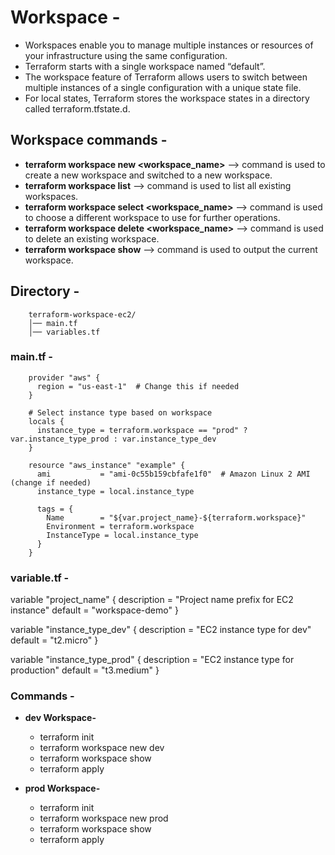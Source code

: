 # Workspace -
- Workspaces enable you to manage multiple instances or resources of your infrastructure using the same configuration.
- Terraform starts with a single workspace named “default”.
- The workspace feature of Terraform allows users to switch between multiple instances of a single configuration with a unique state file.
- For local states, Terraform stores the workspace states in a directory called terraform.tfstate.d.


## Workspace commands -
- **terraform workspace new <workspace_name>** --> command is used to create a new workspace and switched to a new workspace.
- **terraform workspace list** --> command is used to list all existing workspaces.
- **terraform workspace select <workspace_name>** --> command is used to choose a different workspace to use for further operations.
- **terraform workspace delete <workspace_name>** --> command is used to delete an existing workspace.
- **terraform workspace show** --> command is used to output the current workspace.

## Directory -
        terraform-workspace-ec2/
        │── main.tf
        │── variables.tf
        

### main.tf -


        provider "aws" {
          region = "us-east-1"  # Change this if needed
        }
        
        # Select instance type based on workspace
        locals {
          instance_type = terraform.workspace == "prod" ? var.instance_type_prod : var.instance_type_dev
        }
        
        resource "aws_instance" "example" {
          ami           = "ami-0c55b159cbfafe1f0"  # Amazon Linux 2 AMI (change if needed)
          instance_type = local.instance_type
        
          tags = {
            Name        = "${var.project_name}-${terraform.workspace}"
            Environment = terraform.workspace
            InstanceType = local.instance_type
          }
        }
        
            


### variable.tf -

variable "project_name" {
  description = "Project name prefix for EC2 instance"
  default     = "workspace-demo"
}

variable "instance_type_dev" {
  description = "EC2 instance type for dev"
  default     = "t2.micro"
}

variable "instance_type_prod" {
  description = "EC2 instance type for production"
  default     = "t3.medium"
}





### Commands -

- **dev Workspace-**

  - terraform init
  - terraform workspace new dev
  - terraform workspace show  
  - terraform apply 


- **prod Workspace-**

  - terraform init
  - terraform workspace new prod
  - terraform workspace show  
  - terraform apply 






















